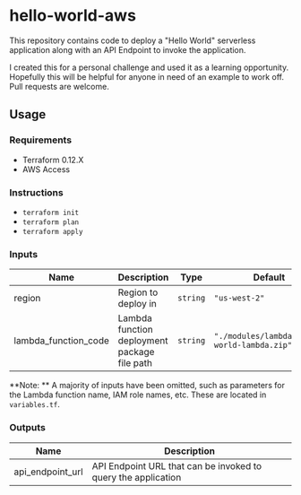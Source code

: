 # hello-world-aws
This repository contains code to deploy a "Hello World" serverless application along with an API Endpoint to invoke the application.

I created this for a personal challenge and used it as a learning opportunity. Hopefully this will be helpful for anyone in need of an example to work off. Pull requests are welcome.


## Usage

### Requirements
- Terraform 0.12.X
- AWS Access

### Instructions
- `terraform init`
- `terraform plan`
- `terraform apply`


### Inputs
| Name                   | Description                                  | Type     | Default                                     | Required |
| ---------------------- | -------------------------------------------- | -------- | ------------------------------------------- | :------: |
| region                 | Region to deploy in                          | `string` | `"us-west-2"`                               |   yes    |
| lambda\_function\_code | Lambda function deployment package file path | `string` | `"./modules/lambda/hello-world-lambda.zip"` |   yes    |

**Note: ** A majority of inputs have been omitted, such as parameters for the Lambda function name, IAM role names, etc. These are located in `variables.tf`. 

### Outputs
| Name               | Description                                                   |
| ------------------ | ------------------------------------------------------------- |
| api\_endpoint\_url | API Endpoint URL that can be invoked to query the application |